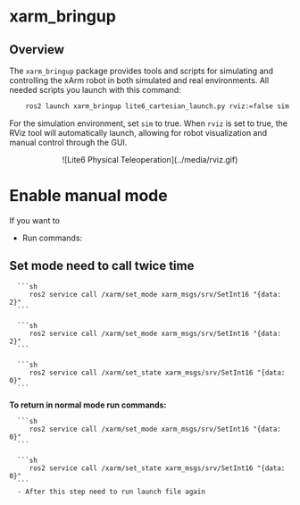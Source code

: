 # xarm_bringup

## Overview

The `xarm_bringup` package provides tools and scripts for simulating and controlling the xArm robot in both simulated and real environments. All needed scripts you launch with this command:

```sh
    ros2 launch xarm_bringup lite6_cartesian_launch.py rviz:=false sim:=false
```
For the simulation environment, set `sim` to true. When `rviz` is set to true, the RViz tool will automatically launch, allowing for robot visualization and manual control through the GUI.

<div align='center'>
![Lite6 Physical Teleoperation](../media/rviz.gif) 
</div>


# Enable manual mode
If you want to 
   - Run commands:

   ## Set mode need to call twice time

      ```sh
         ros2 service call /xarm/set_mode xarm_msgs/srv/SetInt16 "{data: 2}"
      ```

      ```sh
         ros2 service call /xarm/set_mode xarm_msgs/srv/SetInt16 "{data: 2}"
      ```

      ```sh
         ros2 service call /xarm/set_state xarm_msgs/srv/SetInt16 "{data: 0}"
      ```

   **To return in normal mode run commands:**

      ```sh
         ros2 service call /xarm/set_mode xarm_msgs/srv/SetInt16 "{data: 0}"
      ```

      ```sh
         ros2 service call /xarm/set_state xarm_msgs/srv/SetInt16 "{data: 0}"
      ```
      - After this step need to run launch file again

